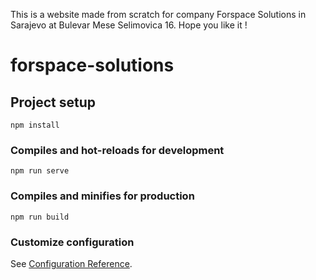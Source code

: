 This is a website made from scratch for company Forspace Solutions in Sarajevo at Bulevar Mese Selimovica 16.
Hope you like it !


# forspace-solutions

## Project setup
```
npm install
```

### Compiles and hot-reloads for development
```
npm run serve
```

### Compiles and minifies for production
```
npm run build
```


### Customize configuration
See [Configuration Reference](https://cli.vuejs.org/config/).
